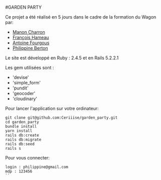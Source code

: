 #GARDEN PARTY

Ce projet a été réalisé en 5 jours dans le cadre de la formation du Wagon par:

* [Manon Charron](https://github.com/ManonCha)
* [François Hameau](https://github.com/F-Hameau)
* [Antoine Fourgous](https://github.com/antoinefourgous)
* [Philippine Berton](https://github.com/Ceriiise)

Le site est développé en Ruby : 2.4.5 et en Rails 5.2.2.1

Les gem utilisées sont :

* 'devise'
* 'simple_form'
* 'pundit'
* 'geocoder'
* 'cloudinary'

Pour lancer l'application sur votre ordinateur:

```
git clone git@github.com:Ceriiise/garden_party.git
cd garden_party
bundle install
yarn install
rails db:create
rails db:migrate
rails db:seed
rails s
```

Pour vous connecter:
```
login : philippine@gmail.com
mdp : 123456
``
